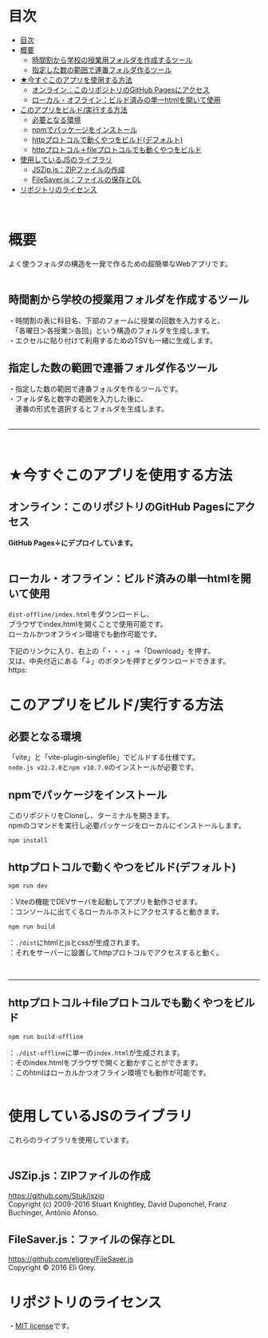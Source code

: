 
# 目次
- [目次](#目次)
- [概要](#概要)
  - [時間割から学校の授業用フォルダを作成するツール](#時間割から学校の授業用フォルダを作成するツール)
  - [指定した数の範囲で連番フォルダ作るツール](#指定した数の範囲で連番フォルダ作るツール)
- [★今すぐこのアプリを使用する方法](#今すぐこのアプリを使用する方法)
  - [オンライン：このリポジトリのGitHub Pagesにアクセス](#オンラインこのリポジトリのgithub-pagesにアクセス)
  - [ローカル・オフライン：ビルド済みの単一htmlを開いて使用](#ローカルオフラインビルド済みの単一htmlを開いて使用)
- [このアプリをビルド/実行する方法](#このアプリをビルド実行する方法)
  - [必要となる環境](#必要となる環境)
  - [npmでパッケージをインストール](#npmでパッケージをインストール)
  - [httpプロトコルで動くやつをビルド(デフォルト)](#httpプロトコルで動くやつをビルドデフォルト)
  - [httpプロトコル＋fileプロトコルでも動くやつをビルド](#httpプロトコルfileプロトコルでも動くやつをビルド)
- [使用しているJSのライブラリ](#使用しているjsのライブラリ)
  - [JSZip.js：ZIPファイルの作成](#jszipjszipファイルの作成)
  - [FileSaver.js：ファイルの保存とDL](#filesaverjsファイルの保存とdl)
- [リポジトリのライセンス](#リポジトリのライセンス)


<br>  

# 概要
よく使うフォルダの構造を一発で作るための超簡単なWebアプリです。  
<br>

## 時間割から学校の授業用フォルダを作成するツール
・時間割の表に科目名、下部のフォームに授業の回数を入力すると、  
　「各曜日＞各授業＞各回」という構造のフォルダを生成します。  
・エクセルに貼り付けて利用するためのTSVも一緒に生成します。  

## 指定した数の範囲で連番フォルダ作るツール
・指定した数の範囲で連番フォルダを作るツールです。  
・フォルダ名と数字の範囲を入力した後に、  
　連番の形式を選択するとフォルダを生成します。  
<br>  



<hr>
<br>  

# ★今すぐこのアプリを使用する方法

## オンライン：このリポジトリのGitHub Pagesにアクセス
**GitHub Pages↓にデプロイしています。**  
<br>

## ローカル・オフライン：ビルド済みの単一htmlを開いて使用
`dist-offline/index.html`をダウンロードし、  
ブラウザでindex.htmlを開くことで使用可能です。  
ローカルかつオフライン環境でも動作可能です。  

下記のリンクに入り、右上の「・・・」→「Download」を押す、  
又は、中央付近にある「↓」のボタンを押すとダウンロードできます。  
https:
<br>
# このアプリをビルド/実行する方法


## 必要となる環境  
  「vite」と「vite-plugin-singlefile」でビルドする仕様です。  
 `node.js v22.2.0`と`npm v10.7.0`のインストールが必要です。  

## npmでパッケージをインストール  
このリポジトリをCloneし、ターミナルを開きます。  
npmのコマンドを実行し必要パッケージをローカルにインストールします。  
```
npm install
```


##  httpプロトコルで動くやつをビルド(デフォルト)  
```
npm run dev
```
：Viteの機能でDEVサーバを起動してアプリを動作させます。  
：コンソールに出てくるローカルホストにアクセスすると動きます。  

```
npm run build
```  
：`./dist`にhtmlとjsとcssが生成されます。  
：それをサーバーに設置してhttpプロトコルでアクセスすると動く。

<br>  
<hr>  

##  httpプロトコル＋fileプロトコルでも動くやつをビルド  
```
npm run build-offline
```
：`./dist-offline`に単一の`index.html`が生成されます。  
：そのindex.htmlをブラウザで開くと動かすことができます。  
：このhtmlはローカルかつオフライン環境でも動作が可能です。  
<br>

# 使用しているJSのライブラリ
これらのライブラリを使用しています。  <br><br>

## JSZip.js：ZIPファイルの作成
https://github.com/Stuk/jszip  
Copyright (c) 2009-2016 Stuart Knightley, David Duponchel, Franz Buchinger, António Afonso.
<br>
  
## FileSaver.js：ファイルの保存とDL  
https://github.com/eligrey/FileSaver.js  
Copyright © 2016 Eli Grey.
<br>
  
# リポジトリのライセンス
・[MIT license](https://en.wikipedia.org/wiki/MIT_License)です。